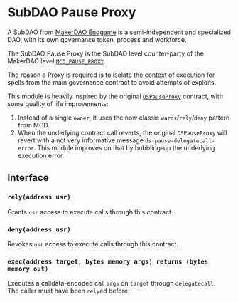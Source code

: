 # SubDAO Pause Proxy

A SubDAO from [MakerDAO Endgame](https://endgame.makerdao.com/subdaos/overview) is a semi-independent and specialized
DAO, with its own governance token, process and workforce.

The SubDAO Pause Proxy is the SubDAO level counter-party of the MakerDAO level
[`MCD_PAUSE_PROXY`](https://etherscan.io/address/0xbe8e3e3618f7474f8cb1d074a26affef007e98fb#code).

The reason a Proxy is required is to isolate the context of execution for spells from the main governance contract to
avoid attempts of exploits.

This module is heavily inspired by the original
[`DSPauseProxy`](https://github.com/makerdao/ds-pause/blob/5e798dd96bfaac978cd9fe3c0259b486e8afd213/src/pause.sol#L139-L154)
contract, with some quality of life improvements:

1. Instead of a single `owner`, it uses the now classic `wards`/`rely`/`deny` pattern from MCD.
2. When the underlying contract call reverts, the original `DSPauseProxy` will revert with a not very informative
   message `ds-pause-delegatecall-error`. This module improves on that by bubbling-up the underlying execution error.

## Interface

### `rely(address usr)`

Grants `usr` access to execute calls through this contract.

### `deny(address usr)`

Revokes `usr` access to execute calls through this contract.

### `exec(address target, bytes memory args) returns (bytes memory out)`

Executes a calldata-encoded call `args` on `target` through `delegatecall`.  
The caller must have been `rely`ed before.
